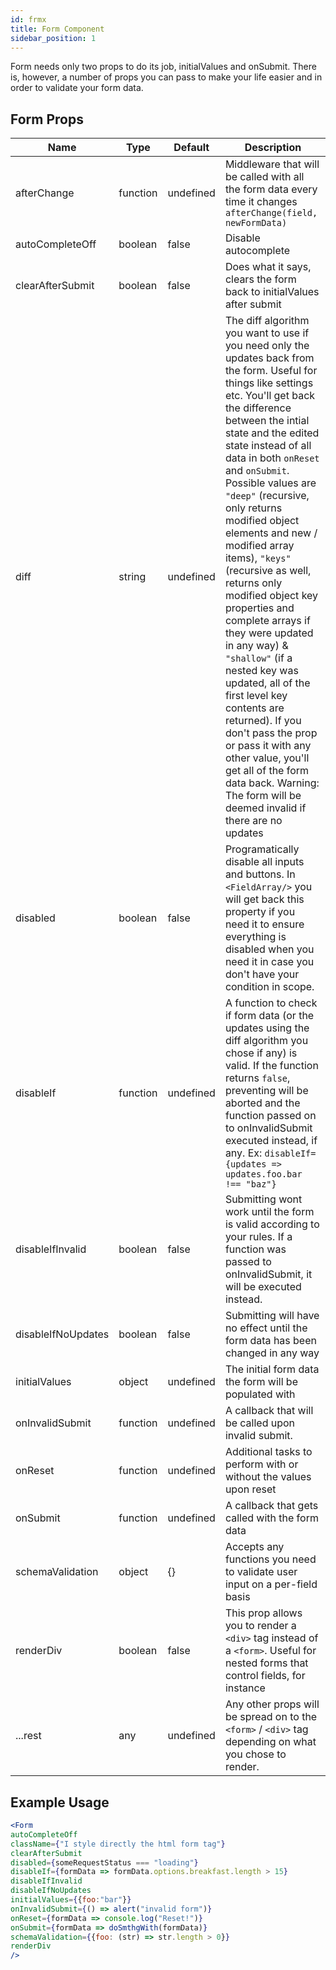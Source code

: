 ```yaml
---
id: frmx
title: Form Component
sidebar_position: 1
---
```


Form needs only two props to do its job, initialValues and onSubmit. There is, however, a number of props you can pass to make your life easier and in order to validate your form data.

## Form Props

| Name                    | Type           | Default       |  Description |
|----------               | -------------  | ------------- |  ------------- |
| afterChange             | function       | undefined     |  Middleware that will be called with all the form data every time it changes `afterChange(field, newFormData)` |
| autoCompleteOff         | boolean        | false         |  Disable autocomplete |
| clearAfterSubmit        | boolean        | false         |  Does what it says, clears the form back to initialValues after submit |
| diff                    | string         | undefined     |  The diff algorithm you want to use if you need only the updates back from the form. Useful for things like settings etc. You'll get back the difference between the intial state and the edited state instead of all data in both `onReset` and `onSubmit`. Possible values are `"deep"` (recursive, only returns modified object elements and new / modified array items), `"keys"` (recursive as well, returns only modified object key properties and complete arrays if they were updated in any way) & `"shallow"` (if a nested key was updated, all of the first level key contents are returned). If you don't pass the prop or pass it with any other value, you'll get all of the form data back. Warning: The form will be deemed invalid if there are no updates |
| disabled                | boolean        | false         |  Programatically disable all inputs and buttons. In `<FieldArray/>` you will get back this property if you need it to ensure everything is disabled when you need it in case you don't have your condition in scope. |
| disableIf               | function       | undefined     |  A function to check if form data (or the updates using the diff algorithm you chose if any) is valid. If the function returns `false`, preventing will be aborted and the function passed on to onInvalidSubmit executed instead, if any. Ex: `disableIf={updates => updates.foo.bar !== "baz"}` |
| disableIfInvalid  | boolean        | false         |  Submitting wont work until the form is valid according to your rules. If a function was passed to onInvalidSubmit, it will be executed instead. |
| disableIfNoUpdates  | boolean        | false         |  Submitting will have no effect until the form data has been changed in any way |
| initialValues           | object         | undefined     |  The initial form data the form will be populated with |
| onInvalidSubmit         | function       | undefined     |  A callback that will be called upon invalid submit. |
| onReset                 | function       | undefined     |  Additional tasks to perform with or without the values upon reset |
| onSubmit                | function       | undefined     |  A callback that gets called with the form data |
| schemaValidation        | object         | {}            |  Accepts any functions you need to validate user input on a per-field basis |
| renderDiv               | boolean        | false         |  This prop allows you to render a `<div>` tag instead of a `<form>`. Useful for nested forms that control fields, for instance |
| ...rest                 | any            | undefined     |  Any other props will be spread on to the `<form>` / `<div>` tag depending on what you chose to render. |

## Example Usage

```jsx
<Form
autoCompleteOff
className={"I style directly the html form tag"}
clearAfterSubmit
disabled={someRequestStatus === "loading"}
disableIf={formData => formData.options.breakfast.length > 15}
disableIfInvalid
disableIfNoUpdates
initialValues={{foo:"bar"}}
onInvalidSubmit={() => alert("invalid form")}
onReset={formData => console.log("Reset!")}
onSubmit={formData => doSmthgWith(formData)}
schemaValidation={{foo: (str) => str.length > 0}}
renderDiv
/>
```
